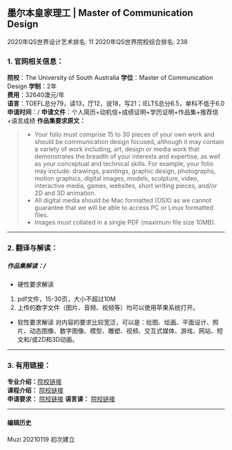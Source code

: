 ## 墨尔本皇家理工 | Master of Communication Design

2020年QS世界设计艺术排名: 11
2020年QS世界院校综合排名: 238  

### 1. 官网相关信息：

**院校**：The University of South Australia
**学位**：Master of Communication Design
**学制**：2年  
**费用**：32640澳元/年  
**语言**：TOEFL总分79，读13，厅12，说18，写21；IELTS总分6.5，单科不低于6.0  
**申请时间**：/
**申请文件**：个人简历+动机信+成绩证明+学历证明+作品集+推荐信+语言成绩
**作品集要求原文：**

> - Your folio must comprise 15 to 30 pieces of your own work and should be communication design focused, although it may contain a variety of work including, art, design or media work that demonstrates the breadth of your interests and expertise, as well as your conceptual and technical skills. For example, your folio may include: drawings, paintings, graphic design, photographs, motion graphics, digital images, models, sculpture, video, interactive media, games, websites, short writing pieces, and/or 2D and 3D animation.
> - All digital media should be Mac formatted (OSX) as we cannot guarantee that we will be able to access PC or Linux formatted files.
> - Images must collated in a single PDF (maximum file size 10MB).


---

### 2. 翻译与解读：

##### 作品集解读：/
- 硬性要求解读
1. pdf文件，15-30页，大小不超过10M
2. 上传的数字文件（图片、音频、视频等）均可以使用苹果系统打开。
- 软性要求解读
对内容的要求比较宽泛，可以是：绘图、绘画、平面设计、照片、动态图像、数字图像、模型、雕塑、视频、交互式媒体、游戏、网站、短文和/或2D和3D动画。

---


### 3. 有用链接：

**专业介绍：**[院校链接](https://www.rmit.edu.au/study-with-us/levels-of-study/postgraduate-study/masters-by-coursework/master-of-communication-design-mc250)  
**课程介绍：** [院校链接](https://www.rmit.edu.au/study-with-us/levels-of-study/postgraduate-study/masters-by-coursework/master-of-communication-design-mc250/mc250auscy)  
**申请要求：** [院校链接](https://www.rmit.edu.au/study-with-us/levels-of-study/postgraduate-study/masters-by-coursework/master-of-design-innovation-and-technology-mc231)
**语言课：** [院校链接](https://www.rmit.edu.au/rew)


---


#### 编辑历史
Muzi 20210119 初次建立
